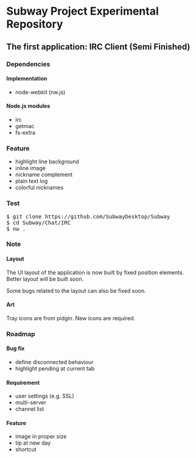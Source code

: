 # Subway Project Experimental Repository
## The first application: IRC Client (Semi Finished)
### Dependencies
#### Implementation
 - node-webkit (nw.js)

#### Node.js modules
 - irc
 - getmac
 - fs-extra

### Feature
- highlight line background
- inline image
- nickname complement
- plain text log
- colorful nicknames

### Test
<pre>
$ git clone https://github.com/SubwayDesktop/Subway
$ cd Subway/Chat/IRC
$ nw .
</pre>
### Note
#### Layout
The UI layout of the application is now built by fixed position elements. Better layout will be built soon.

Some bugs related to the layout can also be fixed soon.
#### Art
Tray icons are from pidgin. New icons are required.

### Roadmap

#### Bug fix
- define disconnected behaviour
- highlight pending at current tab

#### Requirement
- user settings (e.g. SSL)
- multi-server
- channel list

#### Feature
- image in proper size
- tip at new day
- shortcut
